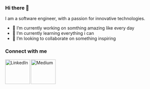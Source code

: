 ### Hi there 👋


I am a software engineer,
with a passion for innovative technologies.

- 🔭 I’m currently working on somthing amazing like every day
- 🌱 I’m currently learning everything i can
- 👯 I’m looking to collaborate on something inspiring


### Connect with me
[<img align="left" alt="LinkedIn" width="80" src="https://github.com/melanieshi0120/melanieshi0120/blob/master/linkedin.ico" />]( https://www.linkedin.com/in/mohammedkareemdv/)
[<img align="left" alt="Medium" width="80" src="https://github.com/melanieshi0120/melanieshi0120/blob/master/medium.ico" />](https://medium.com/@mohammedkareem)
<br />
